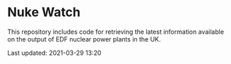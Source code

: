 # Nuke Watch

This repository includes code for retrieving the latest information available on the output of EDF nuclear power plants in the UK.

Last updated: 2021-03-29 13:20